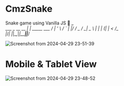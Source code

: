 # CmzSnake
Snake game using Vanilla JS  🐍
                  _             
  ___ _ __   __ _| | _____  ___ 
 / __| '_ \ / _` | |/ / _ \/ __|
 \__ \ | | | (_| |   <  __/\__ \
 |___/_| |_|\__,_|_|\_\___||___/
 
![Screenshot from 2024-04-29 23-51-39](https://github.com/TONY44334/CmzSnake/assets/88628064/c67dd139-9a4a-480c-90e0-31397a21962f)

# Mobile & Tablet View

![Screenshot from 2024-04-29 23-48-52](https://github.com/TONY44334/CmzSnake/assets/88628064/7248b87d-b775-4489-8379-fd9b536d8280)
